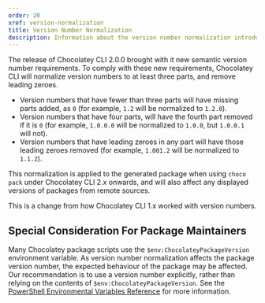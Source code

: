 ```yaml
---
order: 20
xref: version-normalization
title: Version Number Normalization
description: Information about the version number normalization introduced in Chocolatey CLI 2.0.0.
---
```


The release of Chocolatey CLI 2.0.0 brought with it new semantic version number requirements. To comply with these new requirements, Chocolatey CLI will normalize version numbers to at least three parts, and remove leading zeroes.

* Version numbers that have fewer than three parts will have missing parts added, as `0` (for example, `1.2` will be normalized to `1.2.0`).
* Version numbers that have four parts, will have the fourth part removed if it is `0` (for example, `1.0.0.0` will be normalized to `1.0.0`, but `1.0.0.1` will not).
* Version numbers that have leading zeroes in any part will have those leading zeroes removed (for example, `1.001.2` will be normalized to `1.1.2`).

This normalization is applied to the generated package when using `choco pack` under Chocolatey CLI 2.x onwards, and will also affect any displayed versions of packages from remote sources.

This is a change from how Chocolatey CLI 1.x worked with version numbers.

## Special Consideration For Package Maintainers

Many Chocolatey package scripts use the `$env:ChocolateyPackageVersion` environment variable. As version number normalization affects the package version number, the expected behaviour of the package may be affected. Our recommendation is to use a version number explicitly, rather than relying on the contents of `$env:ChocolateyPackageVersion`. See the [PowerShell Environmental Variables Reference](xref:powershell-reference#environment-variables) for more information.
